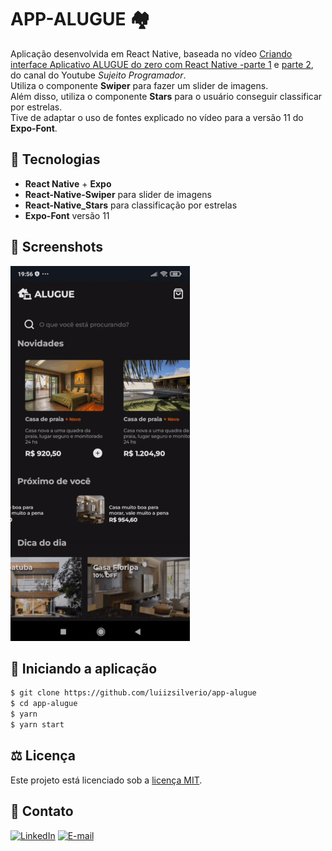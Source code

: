 # APP-ALUGUE 🏘

Aplicação desenvolvida em React Native, baseada no vídeo [Criando interface Aplicativo ALUGUE do zero com React Native -parte 1](https://www.youtube.com/watch?v=cYz4bVvfPVk) e [parte 2](https://www.youtube.com/watch?v=CsZbi6kXXxE), do canal do Youtube *Sujeito Programador*. <br />
Utiliza o componente __Swiper__ para fazer um slider de imagens.<br />
Além disso, utiliza o componente __Stars__ para o usuário conseguir classificar por estrelas.<br />
Tive de adaptar o uso de fontes explicado no vídeo para a versão 11 do __Expo-Font__.
<br/>

## 🚀 Tecnologias

- __React Native__ + __Expo__
- __React-Native-Swiper__ para slider de imagens
- __React-Native_Stars__ para classificação por estrelas
- __Expo-Font__ versão 11


## :camera_flash: Screenshots
![](https://github.com/luiizsilverio/app-alugue/blob/master/src/assets/alugue.gif)


## :car: Iniciando a aplicação
```bash
$ git clone https://github.com/luiizsilverio/app-alugue
$ cd app-alugue
$ yarn
$ yarn start
```

## :balance_scale: Licença
Este projeto está licenciado sob a [licença MIT](LICENSE).

## :email: Contato

[![LinkedIn](https://img.shields.io/badge/LinkedIn-0077B5?style=for-the-badge&logo=linkedin&logoColor=white)](https://www.linkedin.com/in/luiz-s-de-oliveira-6b6067210)
[![E-mail](https://img.shields.io/badge/Gmail-D14836?style=for-the-badge&logo=gmail&logoColor=white)](mailto:luiiz.silverio@gmail.com)
